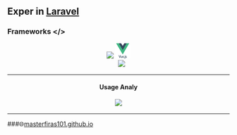 
## Exper in [Laravel](https://laravel.com/)


### Frameworks </>



<p align="center">

  <div align="center">
  <code><img height="45" src="https://cdn.jsdelivr.net/gh/devicons/devicon@latest/icons/laravel/laravel-original.svg"></code>
   <code><img height="35" src="https://raw.githubusercontent.com/devicons/devicon/master/icons/vuejs/vuejs-original-wordmark.svg">
  </code>
    <code><img height="35" src="https://cdn.jsdelivr.net/gh/devicons/devicon@latest/icons/flutter/flutter-original.svg"></code>
  
  </div>
  </p>

---

<p align="center">
 <h4 align="center">Usage Analy</h2>
</p>

 <div align="center">
  
  ![](https://github-readme-stats.vercel.app/api/top-langs/?username=masterfiras101&theme=transparent&hide_border=false&include_all_commits=false&count_private=false&layout=compact)
  
 </div>

---

 
###🌐[masterfiras101.github.io](https://masterfiras101.github.io/portfolio/)
  
